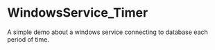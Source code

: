 # WindowsService_Timer
A simple demo about a windows service connecting to database each period of time.
